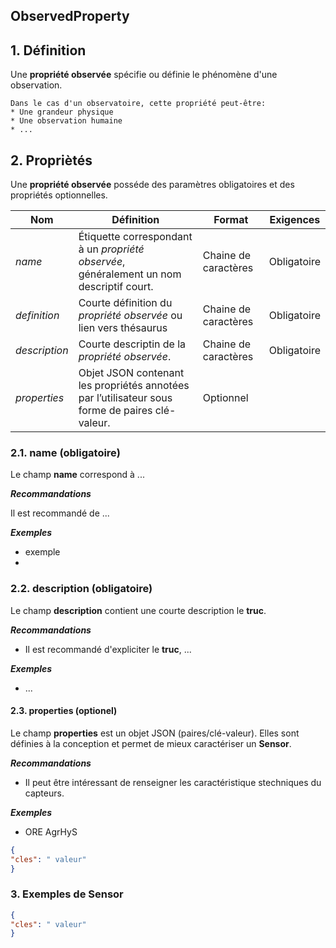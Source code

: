 ## ObservedProperty  

## **1. Définition** 
Une **propriété observée** spécifie ou définie le phénomène d'une observation.

```{tip}
Dans le cas d'un observatoire, cette propriété peut-être:
* Une grandeur physique
* Une observation humaine
* ...
```

## **2. Propriètés**  
Une **propriété observée** posséde des paramètres obligatoires et des propriétés optionnelles.

|  Nom |  Définition | Format | Exigences |
|---|---|---|---|
| *name* | Étiquette correspondant à un *propriété observée*, généralement un nom descriptif court.| Chaine de caractères  | Obligatoire |
| *definition* | Courte définition du *propriété observée* ou lien vers thésaurus | Chaine de caractères  | Obligatoire |
| *description*  | Courte descriptin de la *propriété observée*.| Chaine de caractères  | Obligatoire |
| *properties* | Objet JSON contenant les propriétés annotées par l’utilisateur sous forme de paires clé-valeur. | Optionnel |

### **2.1. name** (obligatoire) 
Le champ **name** correspond à ...

***Recommandations***  

Il est recommandé de ...

***Exemples***  

* exemple
* 

### **2.2. description** (obligatoire)  

Le champ **description** contient une courte description le **truc**.

***Recommandations***  

* Il est recommandé d'expliciter le **truc**, ...

***Exemples***  

* ...

#### **2.3. properties** (optionel)  

Le champ **properties** est un objet JSON (paires/clé-valeur). Elles sont définies à la conception et permet de mieux caractériser un **Sensor**.  

***Recommandations***

* Il peut être intéressant de renseigner les caractéristique stechniques du capteurs.

***Exemples***  

* ORE AgrHyS

```json
{
"cles": " valeur"
}
```

### **3. Exemples de Sensor**   

```json
{
"cles": " valeur"
}
```
